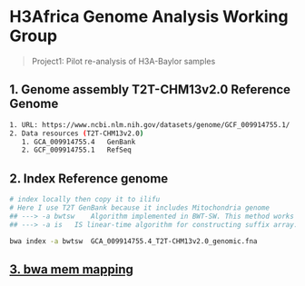 # H3Africa Genome Analysis Working Group

> Project1: Pilot re-analysis of H3A-Baylor samples

## 1. Genome assembly T2T-CHM13v2.0 Reference Genome

```bash
1. URL: https://www.ncbi.nlm.nih.gov/datasets/genome/GCF_009914755.1/
2. Data resources (T2T-CHM13v2.0)
   1. GCA_009914755.4	GenBank
   2. GCF_009914755.1	RefSeq
```

## 2. Index Reference genome

```bash
# index locally then copy it to ilifu
# Here I use T2T GenBank because it includes Mitochondria genome
## ---> -a bwtsw	Algorithm implemented in BWT-SW. This method works with the whole human genome.
## ---> -a is	IS linear-time algorithm for constructing suffix array. It requires 5.37N memory where N is the size of the database. IS is moderately fast, but does not work with database larger than 2GB.

bwa index -a bwtsw  GCA_009914755.4_T2T-CHM13v2.0_genomic.fna
```

## [3. bwa mem mapping](./stage1:convert_carm_T2T_mapping/README.md)


